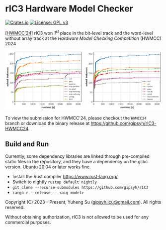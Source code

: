 # rIC3 Hardware Model Checker

[![Crates.io](https://img.shields.io/crates/v/rIC3.svg)](https://crates.io/crates/rIC3)
[![License: GPL v3](https://img.shields.io/badge/License-GPLv3-blue.svg)](https://www.gnu.org/licenses/gpl-3.0)

[[HWMCC'24](https://hwmcc.github.io/2024/)] rIC3 won *1<sup>st</sup>* place in the bit-level track and the word-level without array track at the *Hardware Model Checking Competition* (HWMCC) 2024
<p align="center">
	<img width="250" height="auto" src="./images/hwmcc24_aiger.png" style="display:inline-block;">
	<img width="250" height="auto" src="./images/hwmcc24_btor2_bv.png" style="display:inline-block;">
</p>

To view the submission for HWMCC'24, please checkout the `HWMCC24` branch or download the binary release at https://github.com/gipsyh/rIC3-HWMCC24.

## Build and Run
Currently, some dependency libraries are linked through pre-compiled static files in the repository, and they have a dependency on the glibc version. Ubuntu 20.04 or later works fine.

- Install the Rust compiler https://www.rust-lang.org/
- Switch to nightly ````rustup default nightly````
- ````git clone --recurse-submodules https://github.com/gipsyh/rIC3````
- ````cargo r --release -- <aig model>````

Copyright (C) 2023 - Present, Yuheng Su (gipsyh.icu@gmail.com). All rights reserved.

Without obtaining authorization, rIC3 is not allowed to be used for any commercial purposes.
